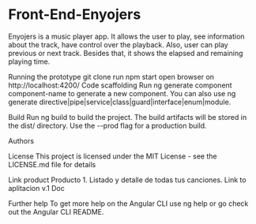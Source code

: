 # Front-End-Enyojers

Enyojers is a music player app. It allows the user to play, see information about the track, have control over the playback. Also, user can play previous or next track. Besides that, it shows the elapsed and remaining playing time.

Running the prototype
git clone 
run npm start
open browser on http://localhost:4200/
Code scaffolding
Run ng generate component component-name to generate a new component. You can also use ng generate directive|pipe|service|class|guard|interface|enum|module.

Build
Run ng build to build the project. The build artifacts will be stored in the dist/ directory. Use the --prod flag for a production build.

Authors



License
This project is licensed under the MIT License - see the LICENSE.md file for details

Link product
Producto 1. Listado y detalle de todas tus canciones.
Link to aplitacion v.1
Doc

Further help
To get more help on the Angular CLI use ng help or go check out the Angular CLI README.
